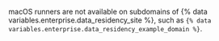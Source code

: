 macOS runners are not available on subdomains of {% data variables.enterprise.data_residency_site %}, such as `{% data variables.enterprise.data_residency_example_domain %}`.
